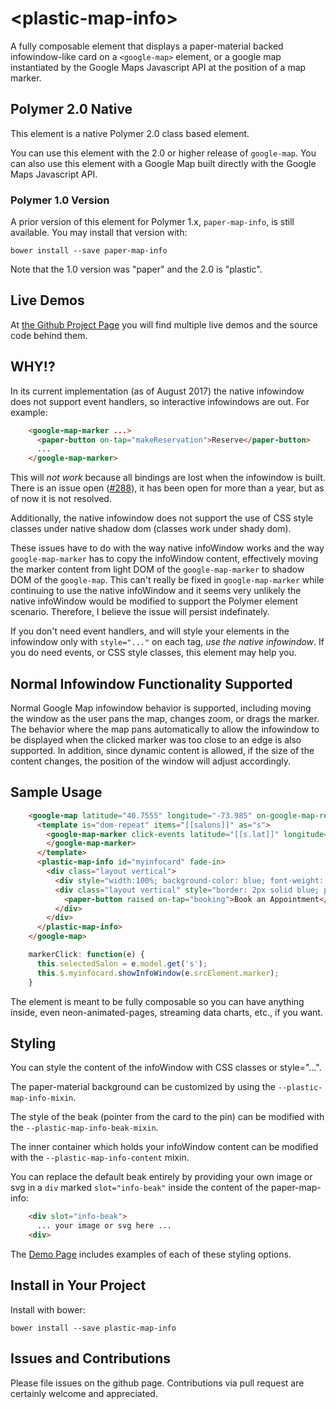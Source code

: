 # \<plastic-map-info\>

A fully composable element that displays a paper-material backed infowindow-like card on a `<google-map>` element,
or a google map instantiated by the Google Maps Javascript API at the position of a map marker.

## Polymer 2.0 Native

This element is a native Polymer 2.0 class based element.

You can use this element with the 2.0 or higher release of `google-map`.  You can also use this element with a Google Map built directly with the Google Maps Javascript API.

### Polymer 1.0 Version
A prior version of this element for Polymer 1.x, `paper-map-info`, is still available.  You may install that version
with:

`bower install --save paper-map-info`

Note that the 1.0 version was "paper" and the 2.0 is "plastic".

## Live Demos

At [the Github Project Page](https://mlisook.github.io/plastic-map-info) you will find multiple live demos and the source code behind them.

## WHY!?

In its current implementation (as of August 2017) the native infowindow does not support event handlers, so interactive infowindows are out.  For example:
```html
    <google-map-marker ...>
      <paper-button on-tap="makeReservation">Reserve</paper-button>
      ...
    </google-map-marker>
```
This will _not work_ because all bindings are lost when the infowindow is built. There is an issue open ([#288](https://github.com/GoogleWebComponents/google-map/issues/288)), it has been open for more than a year, but as of now it is not resolved.

Additionally, the native infowindow does not support the use of CSS style classes under native shadow dom (classes work under shady dom).

These issues have to do with the way native infoWindow works and the way `google-map-marker` has to copy the infoWindow content, effectively moving the marker content from light DOM of the `google-map-marker` to shadow DOM of the `google-map`. This can't really be fixed in `google-map-marker` while continuing to use the native infoWindow and it seems very unlikely the native infoWindow would be modified to support the Polymer element scenario. Therefore, I believe the issue will persist indefinately.

If you don't need event handlers, and will style your elements in the infowindow only with `style="..."` on each tag, _use the native infowindow_.  If you do need events, or CSS style classes, this element may help you.

## Normal Infowindow Functionality Supported

Normal Google Map infowindow behavior is supported, including moving the window as the user pans the map, changes zoom, or drags the marker. The behavior where the map pans automatically to allow the infowindow to be displayed when the clicked marker was too close to an edge is also supported. In addition, since dynamic content is allowed, if the size of the content changes, the position of the window will adjust accordingly.

## Sample Usage
```html
    <google-map latitude="40.7555" longitude="-73.985" on-google-map-ready="mapReady" fit-to-markers>
      <template is="dom-repeat" items="[[salons]]" as="s">
        <google-map-marker click-events latitude="[[s.lat]]" longitude="[[s.lng]]" on-google-map-marker-click="markerClick">
        </google-map-marker>
      </template>
      <plastic-map-info id="myinfocard" fade-in>
        <div class="layout vertical">
          <div style="width:100%; background-color: blue; font-weight: bold; color: white; padding: 5px;">[[selectedSalon.name]]</div>
          <div class="layout vertical" style="border: 2px solid blue; padding: 5px;">
            <paper-button raised on-tap="booking">Book an Appointment</paper-button>
          </div>
        </div>
      </plastic-map-info>
    </google-map>
```
```javascript
    markerClick: function(e) {
      this.selectedSalon = e.model.get('s');
      this.$.myinfocard.showInfoWindow(e.srcElement.marker);
    }
```
The element is meant to be fully composable so you can have anything inside, even neon-animated-pages, streaming data charts, etc., if you want.

## Styling

You can style the content of the infoWindow with CSS classes or style="...".

The paper-material background can be customized by using the `--plastic-map-info-mixin`.  

The style of the beak (pointer from the card to the pin) can be modified with the `--plastic-map-info-beak-mixin`.

The inner container which holds your infoWindow content can be modified with the `--plastic-map-info-content` mixin.

You can replace the default beak entirely by providing your own image or svg in a `div` marked `slot="info-beak"` inside the content of the paper-map-info:
```html
    <div slot="info-beak">
      ... your image or svg here ...
    <div>
```
The [Demo Page](https://mlisook.github.io/plastic-map-info) includes examples of each of these styling options.

## Install in Your Project

Install with bower:

`bower install --save plastic-map-info`

## Issues and Contributions

Please file issues on the github page. Contributions via pull request are certainly welcome and appreciated.
